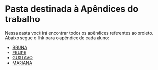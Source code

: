 # Pasta destinada à Apêndices do trabalho

Nessa pasta você irá encontrar todos os apêndices referentes ao projeto. Abaixo segue o link para o apẽndice de cada aluno:

- [BRUNA](./BRUNA.md)
- [FELIPE](./FELIPE.md)
- [GUSTAVO](./GUSTAVO.md)
- [MARIANA](./MARIANA.md)